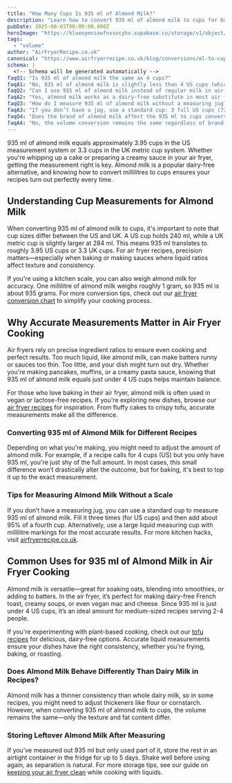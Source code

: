 ```yaml
---
title: "How Many Cups Is 935 ml of Almond Milk?"
description: "Learn how to convert 935 ml of almond milk to cups for baking and cooking. Perfect for air fryer recipes and precise measurements!"
pubDate: 2025-08-03T00:00:00.000Z
heroImage: "https://klueoymssxwfnxsvcyhv.supabase.co/storage/v1/object/public/Shmucket/how-many-cups-is-935-ml-of-almond-milk.webp"
tags:
  - "volume"
author: "AirFryerRecipe.co.uk"
canonical: "https://www.airfryerrecipe.co.uk/blog/conversions/ml-to-cups/how-many-cups-is-935-ml-of-almond-milk"
schema: |
  <!-- Schema will be generated automatically -->
faqQ1: "Is 935 ml of almond milk the same as 4 cups?"
faqA1: "No, 935 ml of almond milk is slightly less than 4 US cups (which would be 960 ml). It equals about 3.95 US cups or 3.3 UK cups. For precise baking in your air fryer, it's best to measure accurately."
faqQ2: "Can I use 935 ml of almond milk instead of regular milk in air fryer recipes?"
faqA2: "Yes, almond milk works as a dairy-free substitute in most air fryer recipes. Just note that it’s thinner than whole milk, so you may need to adjust thickeners like flour or reduce other liquids slightly for the best texture."
faqQ3: "How do I measure 935 ml of almond milk without a measuring jug?"
faqA3: "If you don’t have a jug, use a standard cup: 3 full US cups (720 ml) plus about 95% of a fourth cup will get you close to 935 ml. For exact results, a kitchen scale set to grams (935g) is the most accurate method."
faqQ4: "Does the brand of almond milk affect the 935 ml to cups conversion?"
faqA4: "No, the volume conversion remains the same regardless of brand. However, thicker or sweetened varieties may pour more slowly, so always measure at eye level for accuracy, especially in air fryer baking."
---
```

<p>935 ml of almond milk equals approximately 3.95 cups in the US measurement system or 3.3 cups in the UK metric cup system. Whether you're whipping up a cake or preparing a creamy sauce in your air fryer, getting the measurement right is key. Almond milk is a popular dairy-free alternative, and knowing how to convert millilitres to cups ensures your recipes turn out perfectly every time.</p>

<h2>Understanding Cup Measurements for Almond Milk</h2>
<p>When converting 935 ml of almond milk to cups, it's important to note that cup sizes differ between the US and UK. A US cup holds 240 ml, while a UK metric cup is slightly larger at 284 ml. This means 935 ml translates to roughly 3.95 US cups or 3.3 UK cups. For air fryer recipes, precision matters—especially when baking or making sauces where liquid ratios affect texture and consistency.</p>
<p>If you're using a kitchen scale, you can also weigh almond milk for accuracy. One millilitre of almond milk weighs roughly 1 gram, so 935 ml is about 935 grams. For more conversion tips, check out our <a href=https://www.airfryerrecipe.co.uk/air-fryer-conversion-chart>air fryer conversion chart</a> to simplify your cooking process.</p>

<h2>Why Accurate Measurements Matter in Air Fryer Cooking</h2>
<p>Air fryers rely on precise ingredient ratios to ensure even cooking and perfect results. Too much liquid, like almond milk, can make batters runny or sauces too thin. Too little, and your dish might turn out dry. Whether you're making pancakes, muffins, or a creamy pasta sauce, knowing that 935 ml of almond milk equals just under 4 US cups helps maintain balance.</p>
<p>For those who love baking in their air fryer, almond milk is often used in vegan or lactose-free recipes. If you're exploring new dishes, browse our <a href=https://www.airfryerrecipe.co.uk/recipes>air fryer recipes</a> for inspiration. From fluffy cakes to crispy tofu, accurate measurements make all the difference.</p>

<h3>Converting 935 ml of Almond Milk for Different Recipes</h3>
<p>Depending on what you're making, you might need to adjust the amount of almond milk. For example, if a recipe calls for 4 cups (US) but you only have 935 ml, you're just shy of the full amount. In most cases, this small difference won’t drastically alter the outcome, but for baking, it's best to top it up to the exact measurement.</p>

<h3>Tips for Measuring Almond Milk Without a Scale</h3>
<p>If you don’t have a measuring jug, you can use a standard cup to measure 935 ml of almond milk. Fill it three times (for US cups) and then add about 95% of a fourth cup. Alternatively, use a large liquid measuring cup with millilitre markings for the most accurate results. For more kitchen hacks, visit <a href=https://www.airfryerrecipe.co.uk>airfryerrecipe.co.uk</a>.</p>

<h2>Common Uses for 935 ml of Almond Milk in Air Fryer Cooking</h2>
<p>Almond milk is versatile—great for soaking oats, blending into smoothies, or adding to batters. In the air fryer, it’s perfect for making dairy-free French toast, creamy soups, or even vegan mac and cheese. Since 935 ml is just under 4 US cups, it’s an ideal amount for medium-sized recipes serving 2-4 people.</p>
<p>If you're experimenting with plant-based cooking, check out our <a href=https://www.airfryerrecipe.co.uk/recipe-category/tofu>tofu recipes</a> for delicious, dairy-free options. Accurate liquid measurements ensure your dishes have the right consistency, whether you're frying, baking, or roasting.</p>

<h3>Does Almond Milk Behave Differently Than Dairy Milk in Recipes?</h3>
<p>Almond milk has a thinner consistency than whole dairy milk, so in some recipes, you might need to adjust thickeners like flour or cornstarch. However, when converting 935 ml of almond milk to cups, the volume remains the same—only the texture and fat content differ.</p>

<h3>Storing Leftover Almond Milk After Measuring</h3>
<p>If you’ve measured out 935 ml but only used part of it, store the rest in an airtight container in the fridge for up to 5 days. Shake well before using again, as separation is natural. For more storage tips, see our guide on <a href=https://www.airfryerrecipe.co.uk/air-fryer-cleaner>keeping your air fryer clean</a> while cooking with liquids.</p>
